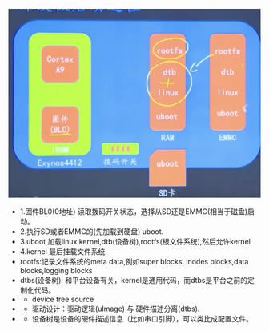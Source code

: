 ![!\[\](imgs/start.png)](imgs/start.png)

- 1.固件BL0(0地址) 读取拨码开关状态，选择从SD还是EMMC(相当于磁盘)启动。
- 2.执行SD或者EMMC的(先加载到硬盘) uboot.
- 3.uboot 加载linux kernel,dtb(设备树),rootfs(根文件系统),然后允许kernel
- 4.kernel 最后挂载文件系统
- rootfs:记录文件系统的meta data,例如super blocks. inodes blocks,data blocks,logging blocks
- dtbs(设备树): 和平台设备有关，kernel是通用代码，而dtbs是平台之前的定制化代码。
- - device tree source
- - 驱动设计：驱动逻辑(uImage) 与 硬件描述分离(dtbs).
- - 设备树是设备的硬件描述信息（比如串口引脚），可以类比成配置文件。